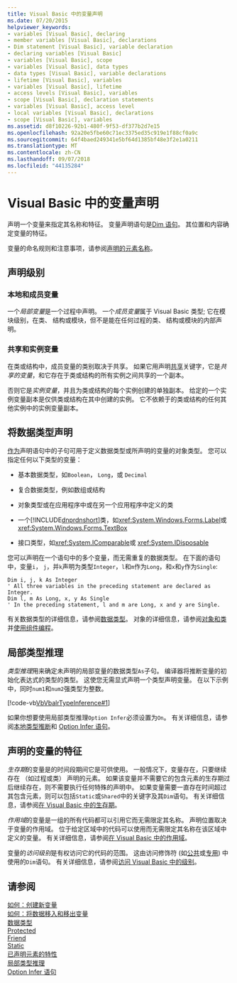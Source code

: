 ```yaml
---
title: Visual Basic 中的变量声明
ms.date: 07/20/2015
helpviewer_keywords:
- variables [Visual Basic], declaring
- member variables [Visual Basic], declarations
- Dim statement [Visual Basic], variable declaration
- declaring variables [Visual Basic]
- variables [Visual Basic], scope
- variables [Visual Basic], data types
- data types [Visual Basic], variable declarations
- lifetime [Visual Basic], variables
- variables [Visual Basic], lifetime
- access levels [Visual Basic], variables
- scope [Visual Basic], declaration statements
- variables [Visual Basic], access level
- local variables [Visual Basic], declarations
- scope [Visual Basic], variables
ms.assetid: d8f10226-92b1-480f-9f53-df377b2d7e15
ms.openlocfilehash: 92a20e5fbe60c71ec3375ed35c919e1f88cf0a9c
ms.sourcegitcommit: 64f4baed249341e5bf64d1385bf48e3f2e1a0211
ms.translationtype: MT
ms.contentlocale: zh-CN
ms.lasthandoff: 09/07/2018
ms.locfileid: "44135284"
---
```

# <a name="variable-declaration-in-visual-basic"></a>Visual Basic 中的变量声明
声明一个变量来指定其名称和特征。 变量声明语句是[Dim 语句](../../../../visual-basic/language-reference/statements/dim-statement.md)。 其位置和内容确定变量的特征。  
  
 变量的命名规则和注意事项，请参阅[声明的元素名称](../../../../visual-basic/programming-guide/language-features/declared-elements/declared-element-names.md)。  
  
## <a name="declaration-levels"></a>声明级别  
  
### <a name="local-and-member-variables"></a>本地和成员变量  
 一个*局部变量*是一个过程中声明。 一个*成员变量*属于 Visual Basic 类型; 它在模块级别，在类、 结构或模块，但不是能在任何过程的类、 结构或模块的内部声明。  
  
### <a name="shared-and-instance-variables"></a>共享和实例变量  
 在类或结构中，成员变量的类别取决于共享。 如果它用声明[共享](../../../../visual-basic/language-reference/modifiers/shared.md)关键字，它是*共享的变量*，和它存在于类或结构的所有实例之间共享的一个副本。  
  
 否则它是*实例变量*，并且为类或结构的每个实例创建的单独副本。 给定的一个实例变量副本是仅供类或结构在其中创建的实例。 它不依赖于的类或结构的任何其他实例中的实例变量副本。  
  
## <a name="declaring-data-type"></a>将数据类型声明  
 [作为](../../../../visual-basic/language-reference/statements/as-clause.md)声明语句中的子句可用于定义数据类型或所声明的变量的对象类型。 您可以指定任何以下类型的变量：  
  
-   基本数据类型，如`Boolean`， `Long`，或 `Decimal`  
  
-   复合数据类型，例如数组或结构  
  
-   对象类型或在应用程序中或在另一个应用程序中定义的类  
  
-   一个[!INCLUDE[dnprdnshort](~/includes/dnprdnshort-md.md)]类，如<xref:System.Windows.Forms.Label>或 <xref:System.Windows.Forms.TextBox>  
  
-   接口类型，如<xref:System.IComparable>或 <xref:System.IDisposable>  
  
 您可以声明在一个语句中的多个变量，而无需重复的数据类型。 在下面的语句中，变量`i`， `j`，并`k`声明为类型`Integer`，`l`和`m`作为`Long`，和`x`和`y`作为`Single`:  
  
```  
Dim i, j, k As Integer  
' All three variables in the preceding statement are declared as Integer.  
Dim l, m As Long, x, y As Single  
' In the preceding statement, l and m are Long, x and y are Single.  
```  
  
 有关数据类型的详细信息，请参阅[数据类型](../../../../visual-basic/programming-guide/language-features/data-types/index.md)。 对象的详细信息，请参阅[对象和类](../../../../visual-basic/programming-guide/language-features/objects-and-classes/index.md)并[使用组件编程](https://msdn.microsoft.com/library/d4d4fcb4-e0b8-46b3-b679-7ee0026eb9e3)。  
  
## <a name="local-type-inference"></a>局部类型推理  
 *类型推理*用来确定未声明的局部变量的数据类型`As`子句。 编译器将推断变量的初始化表达式的类型的类型。 这使您无需显式声明一个类型声明变量。 在以下示例中，同时`num1`和`num2`强类型为整数。  
  
 [!code-vb[VbVbalrTypeInference#1](../../../../visual-basic/language-reference/statements/codesnippet/VisualBasic/variable-declaration_1.vb)]  
  
 如果你想要使用局部类型推理`Option Infer`必须设置为`On`。 有关详细信息，请参阅[本地类型推断](../../../../visual-basic/programming-guide/language-features/variables/local-type-inference.md)和 [Option Infer 语句](../../../../visual-basic/language-reference/statements/option-infer-statement.md)。  
  
## <a name="characteristics-of-declared-variables"></a>声明的变量的特征  
 *生存期*的变量是的时间段期间它是可供使用。 一般情况下，变量存在，只要继续存在 （如过程或类） 声明的元素。 如果该变量并不需要它的包含元素的生存期过后继续存在，则不需要执行任何特殊的声明中。 如果变量需要一直存在时间超过其包含元素，则可以包括`Static`或`Shared`中的关键字及其`Dim`语句。 有关详细信息，请参阅[在 Visual Basic 中的生存期](../../../../visual-basic/programming-guide/language-features/declared-elements/lifetime.md)。  
  
 *作用域*的变量是一组的所有代码都可以引用它而无需限定其名称。 声明位置取决于变量的作用域。 位于给定区域中的代码可以使用而无需限定其名称在该区域中定义的变量。 有关详细信息，请参阅[在 Visual Basic 中的作用域](../../../../visual-basic/programming-guide/language-features/declared-elements/scope.md)。  
  
 变量的*访问级别*是有权访问它的代码的范围。 这由访问修饰符 (如[公共](../../../../visual-basic/language-reference/modifiers/public.md)或[专用](../../../../visual-basic/language-reference/modifiers/private.md)) 中使用的`Dim`语句。 有关详细信息，请参阅[访问 Visual Basic 中的级别](../../../../visual-basic/programming-guide/language-features/declared-elements/access-levels.md)。  
  
## <a name="see-also"></a>请参阅  
 [如何：创建新变量](../../../../visual-basic/programming-guide/language-features/variables/how-to-create-a-new-variable.md)  
 [如何：将数据移入和移出变量](../../../../visual-basic/programming-guide/language-features/variables/how-to-move-data-into-and-out-of-a-variable.md)  
 [数据类型](../../../../visual-basic/language-reference/data-types/index.md)  
 [Protected](../../../../visual-basic/language-reference/modifiers/protected.md)  
 [Friend](../../../../visual-basic/language-reference/modifiers/friend.md)  
 [Static](../../../../visual-basic/language-reference/modifiers/static.md)  
 [已声明元素的特性](../../../../visual-basic/programming-guide/language-features/declared-elements/declared-element-characteristics.md)  
 [局部类型推理](../../../../visual-basic/programming-guide/language-features/variables/local-type-inference.md)  
 [Option Infer 语句](../../../../visual-basic/language-reference/statements/option-infer-statement.md)
